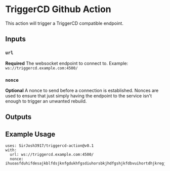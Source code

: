 # TriggerCD Github Action

This action will trigger a TriggerCD compatible endpoint.

## Inputs

### `url`

**Required** The websocket endpoint to connect to. Example: `ws://triggercd.example.com:4500/`

### `nonce`

**Optional** A nonce to send before a connection is established. Nonces are used to ensure that just simply having the
endpoint to the service isn't enough to trigger an unwanted rebuild.

## Outputs

## Example Usage

```
uses: SirJosh3917/triggercd-action@v0.1
with:
  url: ws://triggercd.example.com:4500/
  nonce: ihuoasfduhifdesajkblfdsjknfgdukhfgsdiuhorsbkjhdfgshjkfdbvuihortdhjkregjhkbdsg
```
